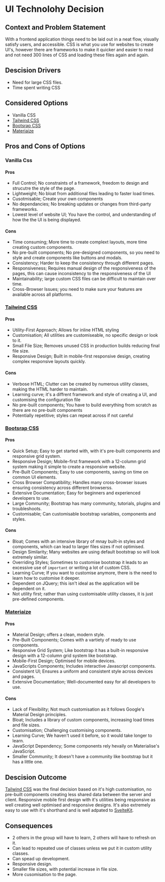 # UI Technolohy Decision

## Context and Problem Statement
With a frontend application things need to be laid out in a neat flow, visually satisfy users, and accessible. CSS is what you use for websites to create UI's, 
however there are frameworks to make it quicker and easier to read and not need 300 lines of CSS and loading these files again and again.

## Descision Drivers
- Need for large CSS files.
- Time spent writing CSS

## Considered Options
- Vanilla CSS
- [Tailwind CSS](https://tailwindcss.com)
- [Bootsrap CSS](https://getbootstrap.com)
- [Materiaize](https://materializecss.com)

## Pros and Cons of Options

### Vanilla Css

#### Pros
- Full Control; No constraints of a framework, freedom to design and strucutre the style of the page.
- Lightweight; No bloat from additional files leading to faster load times.
- Cusotmisable; Create your own components
- No dependancies; No breaking updates or changes from third-party frameworks.
- Lowest level of website UI; You have the control, and understanding of how the the UI is being displayed.

#### Cons
- Time consuming; More time to create complext layouts, more time creating custom components. 
- No pre-built components; No pre-designed components, so you need to style and create components like buttons and modals.
- Consistency; Harder to keep the consistency through different pages.
- Responsiveness; Requires manual design of the responsiveness of the pages, this can cause inconsistency to the responsiveness
  of the UI
- Maintainability; large custom CSS files can be difficult to maintain over time.
- Cross-Browser Issues; you need to make sure your features are available across all platforms.

### [Tailwind CSS](https://tailwindcss.com)

#### Pros
- Utility-First Approach; Allows for inline HTML styling
- Customisation; All utilities are customiseable, no specific design or look to it.
- Small File Size; Removes unused CSS in production builds reducing final file size.
- Responsive Design; Built in mobile-first responsive design, creating complex responsive layouts quickly.

#### Cons
- Verbose HTML; Clutter can be created by numerous utility classes, making the HTML harder to maintain.
- Learning curve; it's a diffrent framework and style of creating a UI, and customising the configuration file
- No pre-built components; You have to build everything from scratch as there are no pre-built components
- Potentially repetitive; styles can repeat across if not careful

### [Bootsrap CSS](https://getbootstrap.com)

#### Pros
- Quick Setup; Easy to get started with, with it's pre-built components and responsive grid system.
- Responsive Design; Mobile-first framework with a 12-column grid system making it simple to create a responsive website.
- Pre-Built Components; Easy to use components, saving on time on common UI elements.
- Cross Browser Compatibility; Handles many cross-browser issues ensuring consistency across different browserss.
- Extensive Documentation; Easy for beginners and experienced developers to use.
- Large Community; Bootstrap has many community, tutorials, plugins and troubleshoots.
- Customisable; Can customisable bootstrap variables, components and styles.

#### Cons
- Bloat; Comes with an intensive library of mnay built-in styles and components, which can lead to larger files sizes if not optimised.
- Design Similarity; Many websites are using default bootstrap so will look extremely similar.
- Overriding Styles; Sometimes to customise bootstrap it leads to an excessive use of ```important``` or writing a lot of custom CSS.
- Learning Curve; If you want to customise anymore, there is the need to learn how to customise it deeper.
- Dependent on JQuery; this isn't ideal as the application will be dependent on it.
- Not utility first; rather than using customisable utility classes, it is just pre-defined components.

### [Materiaize](https://materializecss.com)

#### Pros
- Material Design; offers a clean, modern style.
- Pre-Built Components; Comes with a vartiety of ready to use components.
- Responsive Grid System; Like bootstrap it has a built-in responsive design with a 12-column grid system like bootstrap.
- Mobile-First Design; Optimised for mobile devices.
- JavaScripts Components; Includes interactive Javascript components.
- Consistent UI; Ensures a uniform and consistent style across devices and pages.
- Extensive Documentation; Well-documented easy for all developers to use.

#### Cons 
- Lack of Flexibility; Not much customisation as it follows Google's Material Design principles.
- Bloat; Includes a library of custom components, increasing load times and file sizes.
- Customisation; Challenging customising components.
- Learning Curve; We haven't used it before, so it would take longer to learn.
- JavaScript Dependency; Some components rely hevaily on Materialise's JavaScript.
- Smaller Community; It doesn't have a community like bootstrap but it has a little one.

## Descision Outcome
[Tailwind CSS](https://tailwindcss.com) was the final decision based on it's high customisation, no pre-built components
creating less shared data between the server and client. Responsive mobile first design with it's utilities being responsive
as well creating well optimised and responsive designs. It's also extremely easy to use with it's shorthand and is well
adpated to [SvelteKit](https://kit.svelte.dev).

## Consequences
- 2 others in the group will have to learn, 2 others will have to refresh on it.
- Can lead to repeated use of classes unless we put it in custom utility classes.
- Can spead up development.
- Responsive design.
- Smaller file sizes, with potential increase in file size.
- More cusomisation to the page.

